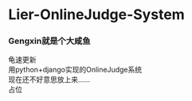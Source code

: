 # Lier-OnlineJudge-System

### Gengxin就是个大咸鱼  

龟速更新  
用python+django实现的OnlineJudge系统  
现在还不好意思放上来……  
占位
